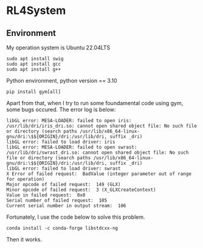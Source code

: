 # RL4System

## Environment
My operation system is Ubuntu 22.04LTS
```shell
sudo apt install swig
sudo apt install gcc
sudo apt install g++
```

Python environment,  python version == 3.10
```shell
pip install gym[all]
```
  
  Apart from that, when I try to run some foundamental code using gym, some bugs occured. The error log is below:
  ```shell
  libGL error: MESA-LOADER: failed to open iris: /usr/lib/dri/iris_dri.so: cannot open shared object file: No such file or directory (search paths /usr/lib/x86_64-linux-gnu/dri:\$${ORIGIN}/dri:/usr/lib/dri, suffix _dri)
libGL error: failed to load driver: iris
libGL error: MESA-LOADER: failed to open swrast: /usr/lib/dri/swrast_dri.so: cannot open shared object file: No such file or directory (search paths /usr/lib/x86_64-linux-gnu/dri:\$${ORIGIN}/dri:/usr/lib/dri, suffix _dri)
libGL error: failed to load driver: swrast
X Error of failed request:  BadValue (integer parameter out of range for operation)
  Major opcode of failed request:  149 (GLX)
  Minor opcode of failed request:  3 (X_GLXCreateContext)
  Value in failed request:  0x0
  Serial number of failed request:  105
  Current serial number in output stream:  106
  ```
  Fortunately, I use the code below to solve this problem.
  ```shell
  conda install -c conda-forge libstdcxx-ng
  ```
  Then it works.